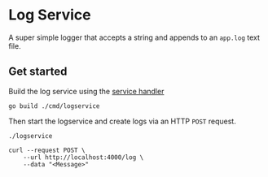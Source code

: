 # Log Service

A super simple logger that accepts a string and appends to an `app.log` text file.

## Get started

Build the log service using the [service handler](../service/)

```shell
go build ./cmd/logservice
```

Then start the logservice and create logs via an HTTP `POST` request.

```shell
./logservice

curl --request POST \
    --url http://localhost:4000/log \
    --data "<Message>"
```

